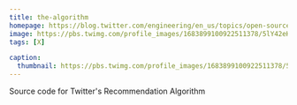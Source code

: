 ```yaml
---
title: the-algorithm
homepage: https://blog.twitter.com/engineering/en_us/topics/open-source/2023/twitter-recommendation-algorithm
image: https://pbs.twimg.com/profile_images/1683899100922511378/5lY42eHs_200x200.jpg
tags: [X]

caption:
  thumbnail: https://pbs.twimg.com/profile_images/1683899100922511378/5lY42eHs_200x200.jpg
---
```


Source code for Twitter's Recommendation Algorithm